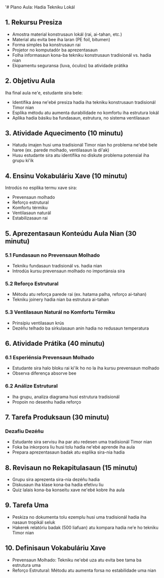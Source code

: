 '# Plano Aula: Hadia Tekniku Lokál

## 1. Rekursu Presiza

- Amostra material konstrusaun lokál (rai, ai-tahan, etc.)
- Material atu evita bee iha laran (PE foil, bitumen)
- Forma simples ba konstrusaun rai
- Projetor no komputadór ba aprezentasaun
- Folha informasaun kona-ba tekniku konstrusaun tradisionál vs. hadia nian
- Ekipamentu seguransa (luva, óculos) ba atividade prátika

## 2. Objetivu Aula

Iha final aula ne'e, estudante sira bele:
- Identifika área ne'ebé presiza hadia iha tekniku konstrusaun tradisionál Timor nian
- Esplika métodu atu aumenta durabilidade no komfortu iha estrutura lokál
- Aplika hadia básiku ba fundasaun, estrutura, no sistema ventilasaun

## 3. Atividade Aquecimento (10 minutu)

- Hatudu imajen husi uma tradisionál Timor nian ho problema ne'ebé bele haree (ex. parede molhado, ventilasaun la di'ak)
- Husu estudante sira atu identifika no diskute problema potensial iha grupu ki'ik

## 4. Ensinu Vokabuláriu Xave (10 minutu)

Introdús no esplika termu xave sira:
- Prevensaun molhado
- Reforço estrutural
- Komfortu térmiku
- Ventilasaun naturál
- Estabilizasaun rai

## 5. Aprezentasaun Konteúdu Aula Nian (30 minutu)

### 5.1 Fundasaun no Prevensaun Molhado
- Tekniku fundasaun tradisionál vs. hadia nian
- Introdús kursu prevensaun molhado no importánsia sira

### 5.2 Reforço Estrutural
- Métodu atu reforça parede rai (ex. hatama palha, reforço ai-tahan)
- Tekniku joinery hadia nian ba estrutura ai-tahan

### 5.3 Ventilasaun Naturál no Komfortu Térmiku
- Prinsípiu ventilasaun krús
- Dezéñu telhado ba sirkulasaun anin hadia no redusaun temperatura

## 6. Atividade Prátika (40 minutu)

### 6.1 Esperiénsia Prevensaun Molhado
- Estudante sira halo bloku rai ki'ik ho no la iha kursu prevensaun molhado
- Observa diferença absorve bee

### 6.2 Análize Estrutural
- Iha grupu, analiza diagrama husi estrutura tradisionál
- Propoin no desenhu hadia reforço

## 7. Tarefa Produksaun (30 minutu)

### Dezafiu Dezéñu
- Estudante sira servisu iha par atu redesen uma tradisionál Timor nian
- Foka ba inkorpora liu husi tolu hadia ne'ebé aprende iha aula
- Prepara aprezentasaun badak atu esplika sira-nia hadia

## 8. Revisaun no Rekapitulasaun (15 minutu)

- Grupu sira aprezenta sira-nia dezéñu hadia
- Diskusaun iha klase kona-ba hadia efetivu liu
- Quiz lalais kona-ba konseitu xave ne'ebé kobre iha aula

## 9. Tarefa Uma

- Peskiza no dokumenta tolu ezemplu husi uma tradisionál hadia iha nasaun tropikál seluk
- Hakerek relatóriu badak (500 liafuan) atu kompara hadia ne'e ho tekniku Timor nian

## 10. Definisaun Vokabuláriu Xave

- Prevensaun Molhado: Tekniku ne'ebé uza atu evita bee tama ba estrutura uma
- Reforço Estrutural: Métodu atu aumenta forsa no estabilidade uma nian